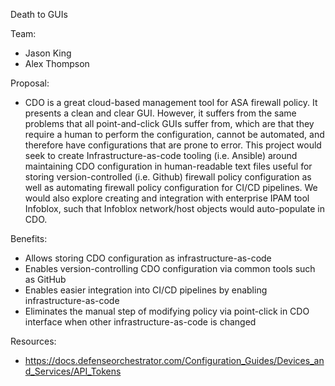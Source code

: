 Death to GUIs

Team:
- Jason King
- Alex Thompson

Proposal:
- CDO is a great cloud-based management tool for ASA firewall policy. It presents a clean and clear GUI. However, it suffers from the same problems that all point-and-click GUIs suffer from, which are that they require a human to perform the configuration, cannot be automated, and therefore have configurations that are prone to error. This project would seek to create Infrastructure-as-code tooling (i.e. Ansible) around maintaining CDO configuration in human-readable text files useful for storing version-controlled (i.e. Github) firewall policy configuration as well as automating firewall policy configuration for CI/CD pipelines. We would also explore creating and integration with enterprise IPAM tool Infoblox, such that Infoblox network/host objects would auto-populate in CDO.

Benefits:
- Allows storing CDO configuration as infrastructure-as-code
- Enables version-controlling CDO configuration via common tools such as GitHub
- Enables easier integration into CI/CD pipelines by enabling infrastructure-as-code
- Eliminates the manual step of modifying policy via point-click in CDO interface when other infrastructure-as-code is changed

Resources:
- https://docs.defenseorchestrator.com/Configuration_Guides/Devices_and_Services/API_Tokens
